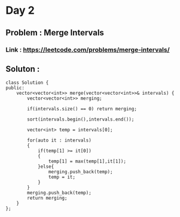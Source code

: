 
# Day 2

## Problem : Merge Intervals

### Link : https://leetcode.com/problems/merge-intervals/

## Soluton : 

```
class Solution {
public:
    vector<vector<int>> merge(vector<vector<int>>& intervals) {
        vector<vector<int>> merging;

        if(intervals.size() == 0) return merging;

        sort(intervals.begin(),intervals.end());

        vector<int> temp = intervals[0];

        for(auto it : intervals)
        {
            if(temp[1] >= it[0])
            {
                temp[1] = max(temp[1],it[1]);
            }else{
                merging.push_back(temp);
                temp = it;
            }
        }
        merging.push_back(temp);
        return merging;
    }
};
```


